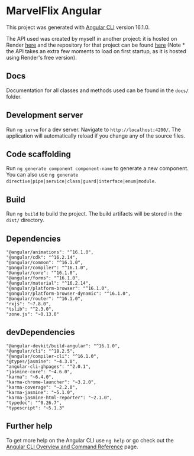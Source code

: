 # MarvelFlix Angular

This project was generated with [Angular CLI](https://github.com/angular/angular-cli) version 16.1.0.

The API used was created by myself in another project: it is hosted on Render [here](https://movie-api-v2dh.onrender.com/documentation.html) and the repository for that project can be found [here](https://github.com/berteeny/Movie_API) (Note * the API takes an extra few moments to load on first startup, as it is hosted using Render's free version).

## Docs
Documentation for all classes and methods used can be found in the `docs/` folder.  

## Development server

Run `ng serve` for a dev server. Navigate to `http://localhost:4200/`. The application will automatically reload if you change any of the source files.

## Code scaffolding

Run `ng generate component component-name` to generate a new component. You can also use `ng generate directive|pipe|service|class|guard|interface|enum|module`.

## Build

Run `ng build` to build the project. The build artifacts will be stored in the `dist/` directory.

## Dependencies
    "@angular/animations": "^16.1.0",
    "@angular/cdk": "^16.2.14",
    "@angular/common": "^16.1.0",
    "@angular/compiler": "^16.1.0",
    "@angular/core": "^16.1.0",
    "@angular/forms": "^16.1.0",
    "@angular/material": "^16.2.14",
    "@angular/platform-browser": "^16.1.0",
    "@angular/platform-browser-dynamic": "^16.1.0",
    "@angular/router": "^16.1.0",
    "rxjs": "~7.8.0",
    "tslib": "^2.3.0",
    "zone.js": "~0.13.0"

## devDependencies 
    "@angular-devkit/build-angular": "^16.1.0",
    "@angular/cli": "^18.2.5",
    "@angular/compiler-cli": "^16.1.0",
    "@types/jasmine": "~4.3.0",
    "angular-cli-ghpages": "^2.0.1",
    "jasmine-core": "~4.6.0",
    "karma": "~6.4.0",
    "karma-chrome-launcher": "~3.2.0",
    "karma-coverage": "~2.2.0",
    "karma-jasmine": "~5.1.0",
    "karma-jasmine-html-reporter": "~2.1.0",
    "typedoc": "^0.26.7",
    "typescript": "~5.1.3"

## Further help

To get more help on the Angular CLI use `ng help` or go check out the [Angular CLI Overview and Command Reference](https://angular.io/cli) page.
